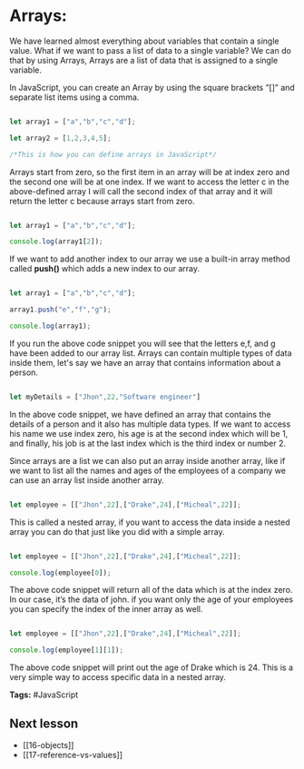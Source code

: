 # Arrays:
We have learned almost everything about variables that contain a single value. What if we want to pass a list of data to a single variable? We can do that by using Arrays, Arrays are a list of data that is assigned to a single variable.

In JavaScript, you can create an Array by using the square brackets ”[]” and separate list items using a comma.

```jsx

let array1 = ["a","b","c","d"];

let array2 = [1,2,3,4,5];

/*This is how you can define arrays in JavaScript*/

```

Arrays start from zero, so the first item in an array will be at index zero and the second one will be at one index. If we want to access the letter c in the above-defined array I will call the second index of that array and it will return the letter c because arrays start from zero.

```jsx

let array1 = ["a","b","c","d"];

console.log(array1[2]);

```

If we want to add another index to our array we use a built-in array method called **push()** which adds a new index to our array.

```jsx

let array1 = ["a","b","c","d"];

array1.push("e","f","g");

console.log(array1);

```

If you run the above code snippet you will see that the letters e,f, and g have been added to our array list. Arrays can contain multiple types of data inside them, let's say we have an array that contains information about a person.

```jsx

let myDetails = ["Jhon",22,"Software engineer"]

```

In the above code snippet, we have defined an array that contains the details of a person and it also has multiple data types. If we want to access his name we use index zero, his age is at the second index which will be 1, and finally, his job is at the last index which is the third index or number 2.

Since arrays are a list we can also put an array inside another array, like if we want to list all the names and ages of the employees of a company we can use an array list inside another array.

```jsx

let employee = [["Jhon",22],["Drake",24],["Micheal",22]];

```

This is called a nested array, if you want to access the data inside a nested array you can do that just like you did with a simple array.

```jsx

let employee = [["Jhon",22],["Drake",24],["Micheal",22]];

console.log(employee[0]);

```

The above code snippet will return all of the data which is at the index zero. In our case, it’s the data of john. if you want only the age of your employees you can specify the index of the inner array as well.

```jsx

let employee = [["Jhon",22],["Drake",24],["Micheal",22]];

console.log(employee[1][1]);

```

The above code snippet will print out the age of Drake which is 24. This is a very simple way to access specific data in a nested array.

**Tags:** #JavaScript 

## Next lesson
- [[16-objects]]
- [[17-reference-vs-values]]
